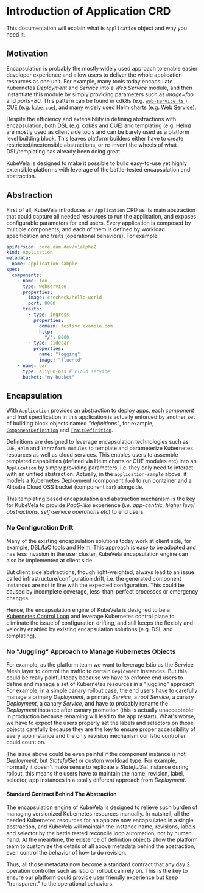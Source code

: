 # Introduction of Application CRD

This documentation will explain what is `Application` object and why you need it.

## Motivation

Encapsulation is probably the mostly widely used approach to enable easier developer experience and allow users to deliver the whole application resources as one unit. For example, many tools today encapsulate Kubernetes *Deployment* and *Service* into a *Web Service* module, and then instantiate this module by simply providing parameters such as *image=foo* and *ports=80*. This pattern can be found in cdk8s (e.g. [`web-service.ts` ](https://github.com/awslabs/cdk8s/blob/master/examples/typescript/web-service/web-service.ts)), CUE (e.g. [`kube.cue`](https://github.com/cuelang/cue/blob/b8b489251a3f9ea318830788794c1b4a753031c0/doc/tutorial/kubernetes/quick/services/kube.cue#L70)), and many widely used Helm charts (e.g. [Web Service](https://docs.bitnami.com/tutorials/create-your-first-helm-chart/)).

Despite the efficiency and extensibility in defining abstractions with encapsulation, both DSL (e.g. cdk8s and CUE) and templating (e.g. Helm) are mostly used as client side tools and can be barely used as a platform level building block. This leaves platform builders either have to create restricted/inextensible abstractions, or re-invent the wheels of what DSL/templating has already been doing great.

KubeVela is designed to make it possible to build easy-to-use yet highly extensible platforms with leverage of the battle-tested encapsulation and abstraction. 

## Abstraction

First of all, KubeVela introduces an `Application` CRD as its main abstraction that could capture all needed resources to run the application, and exposes configurable parameters for end users. Every application is composed by multiple components, and each of them is defined by workload specification and traits (operational behaviors). For example:

```yaml
apiVersion: core.oam.dev/v1alpha2
kind: Application
metadata:
  name: application-sample
spec:
  components:
    - name: foo
      type: webservice
      properties:
        image: crccheck/hello-world
        port: 8000
      traits:
        - type: ingress
          properties:
            domain: testsvc.example.com
            http:
              "/": 8000
        - type: sidecar
          properties:
            name: "logging"
            image: "fluentd"
    - name: bar
      type: aliyun-oss # cloud service
      bucket: "my-bucket"
```

## Encapsulation

With `Application` provides an abstraction to deploy apps, each *component* and *trait* specification in this application is actually enforced by another set of building block objects named *"definitions"*, for example, [`ComponentDefinition`](https://github.com/oam-dev/kubevela/tree/master/docs/examplesapplication#workload-definition) and [`TraitDefinition`](https://github.com/oam-dev/kubevela/tree/master/docs/examplesapplication#scaler-trait-definition).

Definitions are designed to leverage encapsulation technologies such as `CUE`, `Helm` and `Terraform modules` to template and parameterize Kubernetes resources as well as cloud services. This enables users to assemble templated capabilities (defined via Helm charts or CUE modules etc) into an `Application` by simply providing parameters, i.e. they only need to interact with an unified abstraction. Actually, in the `application-sample` above, it models a Kubernetes Deployment (component `foo`) to run container and a Alibaba Cloud OSS bucket (component `bar`) alongside.

This templating based encapsulation and abstraction mechanism is the key for KubeVela to provide *PaaS-like* experience (*i.e. app-centric, higher level abstractions, self-service operations etc*) to end users.

### No Configuration Drift

Many of the existing encapsulation solutions today work at client side, for example, DSL/IaC tools and Helm. This approach is easy to be adopted and has less invasion in the user cluster, KubeVela encapsulation engine can also be implemented at client side.

But client side abstractions, though light-weighted, always lead to an issue called infrastructure/configuration drift, i.e. the generated component instances are not in line with the expected configuration. This could be caused by incomplete coverage, less-than-perfect processes or emergency changes.

Hence, the encapsulation engine of KubeVela is designed to be a [Kubernetes Control Loop](https://kubernetes.io/docs/concepts/architecture/controller/) and leverage Kubernetes control plane to eliminate the issue of configuration drifting, and still keeps the flexibly and velocity enabled by existing encapsulation solutions (e.g. DSL and templating).

### No "Juggling" Approach to Manage Kubernetes Objects

For example, as the platform team we want to leverage Istio as the Service Mesh layer to control the traffic to certain `Deployment` instances. But this could be really painful today because we have to enforce end users to define and manage a set of Kubernetes resources in a "juggling" approach. For example, in a simple canary rollout case, the end users have to carefully manage a primary *Deployment*, a primary *Service*, a *root Service*, a canary *Deployment*, a canary *Service*, and have to probably rename the *Deployment* instance after canary promotion (this is actually unacceptable in production because renaming will lead to the app restart). What's worse, we have to expect the users properly set the labels and selectors on those objects carefully because they are the key to ensure proper accessibility of every app instance and the only revision mechanism our Istio controller could count on.

The issue above could be even painful if the component instance is not *Deployment*, but *StatefulSet* or custom workload type. For example, normally it doesn't make sense to replicate a *StatefulSet* instance during rollout, this means the users have to maintain the name, revision, label, selector, app instances in a totally different approach from *Deployment*.

#### Standard Contract Behind The Abstraction

The encapsulation engine of KubeVela is designed to relieve such burden of managing versionized Kubernetes resources manually. In nutshell, all the needed Kubernetes resources for an app are now encapsulated in a single abstraction, and KubeVela will maintain the instance name, revisions, labels and selector by the battle tested reconcile loop automation, not by human hand. At the meantime, the existence of definition objects allow the platform team to customize the details of all above metadata behind the abstraction, even control the behavior of how to do revision.

Thus, all those metadata now become a standard contract that any day 2 operation controller such as Istio or rollout can rely on. This is the key to ensure our platform could provide user friendly experience but keep "transparent" to the operational behaviors.

